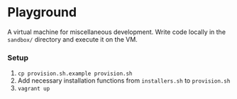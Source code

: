 # Playground

A virtual machine for miscellaneous development.
Write code locally in the `sandbox/` directory and execute it on the VM.

### Setup

1. `cp provision.sh.example provision.sh`
2. Add necessary installation functions from `installers.sh` to `provision.sh`
3. `vagrant up`
